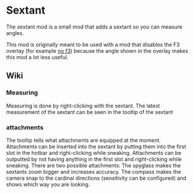 # Sextant
The sextant mod is a small mod that adds a sextant so you can measure angles.

This mod is originally meant to be used with a mod that disables the F3 overlay (for example [no f3](https://modrinth.com/datapack/no-f3)) because the angle shown in the overlay makes this mod a lot less useful.

## Wiki
### Measuring
Measuring is done by right-clicking with the sextant.
The latest measurement of the sextant can be seen in the tooltip of the sextant

### attachments
The tooltip tells what attachments are equipped at the moment.
Attachments can be inserted into the sextant by putting them into the first slot in the hotbar and right-clicking while sneaking.
Attachments can be outputted by not having anything in the first slot and right-clicking while sneaking.
There are two possible attachments:
The spyglass makes the sextants zoom bigger and increases accuracy.
The compass makes the camera snap to the cardinal directions (sensitivity can be configured) and shows which way you are looking.
